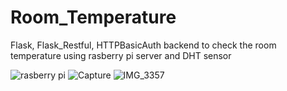 # Room_Temperature
Flask, Flask_Restful, HTTPBasicAuth backend to check the room temperature using rasberry pi server and DHT sensor

![rasberry pi](https://user-images.githubusercontent.com/52431957/89842281-29468280-db43-11ea-9069-c18cf75c7e49.jpg)
![Capture](https://user-images.githubusercontent.com/52431957/89842288-2e0b3680-db43-11ea-85f7-3d77bdf516ed.PNG)
![IMG_3357](https://user-images.githubusercontent.com/52431957/89842289-2e0b3680-db43-11ea-9551-6bea82a0ed9f.jpg)
